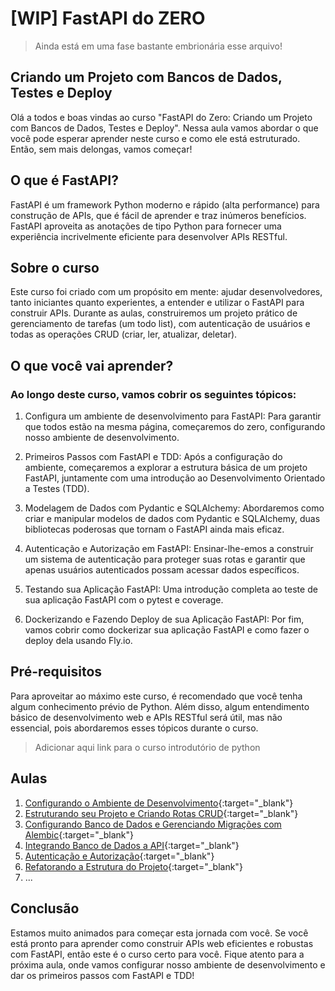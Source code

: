 # [WIP] FastAPI do ZERO

> Ainda está em uma fase bastante embrionária esse arquivo!

## Criando um Projeto com Bancos de Dados, Testes e Deploy

Olá a todos e boas vindas ao curso "FastAPI do Zero: Criando um Projeto com Bancos de Dados, Testes e Deploy". Nessa aula vamos abordar o que você pode esperar aprender neste curso e como ele está estruturado. Então, sem mais delongas, vamos começar!

## O que é FastAPI?

FastAPI é um framework Python moderno e rápido (alta performance) para construção de APIs, que é fácil de aprender e traz inúmeros benefícios. FastAPI aproveita as anotações de tipo Python para fornecer uma experiência incrivelmente eficiente para desenvolver APIs RESTful.

## Sobre o curso

Este curso foi criado com um propósito em mente: ajudar desenvolvedores, tanto iniciantes quanto experientes, a entender e utilizar o FastAPI para construir APIs. Durante as aulas, construiremos um projeto prático de gerenciamento de tarefas (um todo list), com autenticação de usuários e todas as operações CRUD (criar, ler, atualizar, deletar).

## O que você vai aprender?

### Ao longo deste curso, vamos cobrir os seguintes tópicos:

1. Configura um ambiente de desenvolvimento para FastAPI: Para garantir que todos estão na mesma página, começaremos do zero, configurando nosso ambiente de desenvolvimento.

2. Primeiros Passos com FastAPI e TDD: Após a configuração do ambiente, começaremos a explorar a estrutura básica de um projeto FastAPI, juntamente com uma introdução ao Desenvolvimento Orientado a Testes (TDD).

3. Modelagem de Dados com Pydantic e SQLAlchemy: Abordaremos como criar e manipular modelos de dados com Pydantic e SQLAlchemy, duas bibliotecas poderosas que tornam o FastAPI ainda mais eficaz.

4. Autenticação e Autorização em FastAPI: Ensinar-lhe-emos a construir um sistema de autenticação para proteger suas rotas e garantir que apenas usuários autenticados possam acessar dados específicos.

5. Testando sua Aplicação FastAPI: Uma introdução completa ao teste de sua aplicação FastAPI com o pytest e coverage.

6. Dockerizando e Fazendo Deploy de sua Aplicação FastAPI: Por fim, vamos cobrir como dockerizar sua aplicação FastAPI e como fazer o deploy dela usando Fly.io.

## Pré-requisitos

Para aproveitar ao máximo este curso, é recomendado que você tenha algum conhecimento prévio de Python. Além disso, algum entendimento básico de desenvolvimento web e APIs RESTful será útil, mas não essencial, pois abordaremos esses tópicos durante o curso.

> Adicionar aqui link para o curso introdutório de python

## Aulas

1. [Configurando o Ambiente de Desenvolvimento](/01/){:target="_blank"}
2. [Estruturando seu Projeto e Criando Rotas CRUD](/02/){:target="_blank"}
3. [Configurando Banco de Dados e Gerenciando Migrações com Alembic](/03/){:target="_blank"}
4. [Integrando Banco de Dados a API](/04/){:target="_blank"}
5. [Autenticação e Autorização](/05/){:target="_blank"}
6. [Refatorando a Estrutura do Projeto](/06/){:target="_blank"}
7. ...

## Conclusão

Estamos muito animados para começar esta jornada com você. Se você está pronto para aprender como construir APIs web eficientes e robustas com FastAPI, então este é o curso certo para você. Fique atento para a próxima aula, onde vamos configurar nosso ambiente de desenvolvimento e dar os primeiros passos com FastAPI e TDD!
